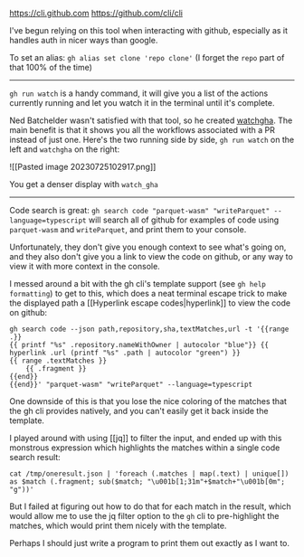 https://cli.github.com
https://github.com/cli/cli

I've begun relying on this tool when interacting with github, especially as it handles auth in nicer ways than google.

To set an alias: `gh alias set clone 'repo clone'` (I forget the `repo` part of that 100% of the time)

----

`gh run watch` is a handy command, it will give you a list of the actions currently running and let you watch it in the terminal until it's complete.

Ned Batchelder wasn't satisfied with that tool, so he created [watchgha](https://github.com/nedbat/watchgha). The main benefit is that it shows you all the workflows associated with a PR instead of just one. Here's the two running side by side, `gh run watch` on the left and `watchgha` on the right:

![[Pasted image 20230725102917.png]]

You get a denser display with `watch_gha`

---

Code search is great: `gh search code "parquet-wasm" "writeParquet" --language=typescript` will search all of github for examples of code using `parquet-wasm` and `writeParquet`, and print them to your console.

Unfortunately, they don't give you enough context to see what's going on, and they also don't give you a link to view the code on github, or any way to view it with more context in the console.

I messed around a bit with the gh cli's template support (see `gh help formatting`) to get to this, which does a neat terminal escape trick to make the displayed path a [[Hyperlink escape codes|hyperlink]] to view the code on github:

```shell
gh search code --json path,repository,sha,textMatches,url -t '{{range .}}
{{ printf "%s" .repository.nameWithOwner | autocolor "blue"}} {{ hyperlink .url (printf "%s" .path | autocolor "green") }}
{{ range .textMatches }}
    {{ .fragment }}
{{end}}
{{end}}' "parquet-wasm" "writeParquet" --language=typescript
```

One downside of this is that you lose the nice coloring of the matches that the gh cli provides natively, and you can't easily get it back inside the template.

I played around with using [[jq]] to filter the input, and ended up with this monstrous expression which highlights the matches within a single code search result:

```shell
cat /tmp/oneresult.json | 'foreach (.matches | map(.text) | unique[]) as $match (.fragment; sub($match; "\u001b[1;31m"+$match+"\u001b[0m"; "g"))'
```

But I failed at figuring out how to do that for each match in the result, which would allow me to use the jq filter option to the `gh` cli to pre-highlight the matches, which would print them nicely with the template.

Perhaps I should just write a program to print them out exactly as I want to.